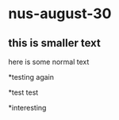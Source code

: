 # nus-august-30

## this is smaller text

here is some normal text

*testing again

*test test

*interesting






